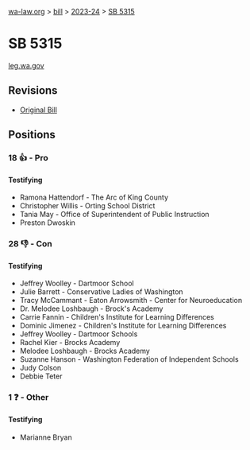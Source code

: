 [wa-law.org](/) > [bill](/bill/) > [2023-24](/bill/2023-24/) > [SB 5315](/bill/2023-24/sb/5315/)

# SB 5315
[leg.wa.gov](https://app.leg.wa.gov/billsummary?BillNumber=5315&Year=2023&Initiative=false)

## Revisions
* [Original Bill](1/)

## Positions
### 18 👍 - Pro
#### Testifying
* Ramona Hattendorf - The Arc of King County
* Christopher  Willis - Orting School District 
* Tania May - Office of Superintendent of Public Instruction
* Preston Dwoskin

### 28 👎 - Con
#### Testifying
* Jeffrey Woolley - Dartmoor School
* Julie Barrett - Conservative Ladies of Washington
* Tracy McCammant - Eaton Arrowsmith - Center for Neuroeducation
* Dr. Melodee Loshbaugh - Brock's Academy
* Carrie  Fannin - Children's Institute for Learning Differences
* Dominic Jimenez - Children's Institute for Learning Differences
* Jeffrey Woolley - Dartmoor Schools
* Rachel Kier - Brocks Academy
* Melodee Loshbaugh - Brocks Academy
* Suzanne Hanson - Washington Federation of Independent Schools
* Judy Colson
* Debbie Teter

### 1 ❓ - Other
#### Testifying
* Marianne Bryan
